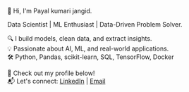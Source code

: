 👋 Hi, I'm Payal kumari jangid.

Data Scientist | ML Enthusiast | Data-Driven Problem Solver.

🔍 I build models, clean data, and extract insights.  
💡 Passionate about AI, ML, and real-world applications.  
🛠️ Python, Pandas, scikit-learn, SQL, TensorFlow, Docker

📁 Check out my profile below!  
📬 Let's connect: [LinkedIn](https://www.linkedin.com/in/payalkumarijangid/) | [Email](mailto:jangidpayal355@email.com)
